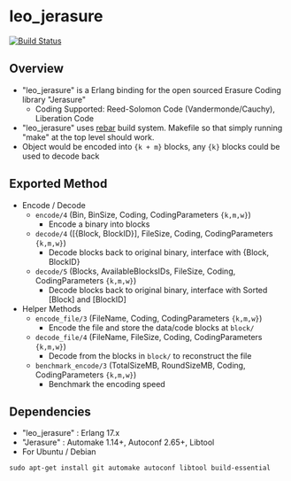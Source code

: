 leo_jerasure
===========

[![Build Status](https://secure.travis-ci.org/leo-project/leo_jerasure.png?branch=develop)](http://travis-ci.org/leo-project/leo_jerasure)

Overview
--------
* "leo_jerasure" is a Erlang binding for the open sourced Erasure Coding library "Jerasure"
  * Coding Supported: Reed-Solomon Code (Vandermonde/Cauchy), Liberation Code
* "leo_jerasure" uses [rebar](https://github.com/basho/rebar) build system. Makefile so that simply running "make" at the top level should work.
* Object would be encoded into `{k + m}` blocks, any `{k}` blocks could be used to decode back

Exported Method
--------
* Encode / Decode
  * `encode/4` (Bin, BinSize, Coding, CodingParameters `{k,m,w}`)
    * Encode a binary into blocks
  * `decode/4` ([{Block, BlockID}], FileSize, Coding, CodingParameters `{k,m,w}`)
    * Decode blocks back to original binary, interface with {Block, BlockID}
  * `decode/5` (Blocks, AvailableBlocksIDs, FileSize, Coding, CodingParameters `{k,m,w}`)
    * Decode blocks back to original binary, interface with Sorted [Block] and [BlockID]
* Helper Methods
  * `encode_file/3` (FileName, Coding, CodingParameters `{k,m,w}`)
    * Encode the file and store the data/code blocks at `block/`
  * `decode_file/4` (FileName, FileSize, Coding, CodingParameters `{k,m,w}`)
    * Decode from the blocks in `block/` to reconstruct the file
  * `benchmark_encode/3` (TotalSizeMB, RoundSizeMB, Coding, CodingParameters `{k,m,w}`)
    * Benchmark the encoding speed

Dependencies
--------
* "leo_jerasure" : Erlang 17.x
* "Jerasure" : Automake 1.14+, Autoconf 2.65+, Libtool
* For Ubuntu / Debian

```
sudo apt-get install git automake autoconf libtool build-essential
```
